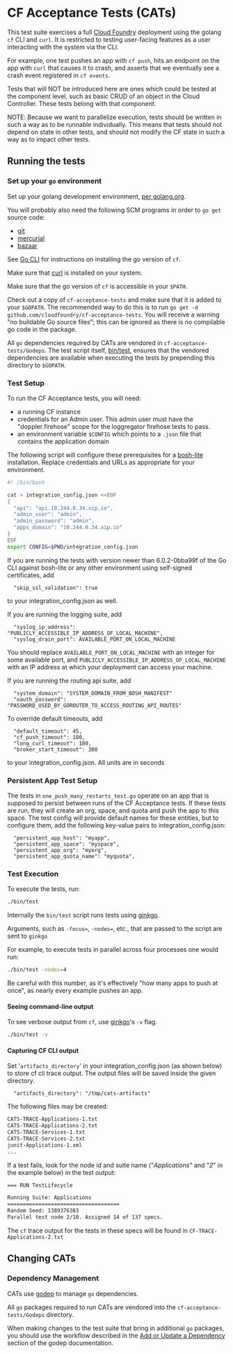 # CF Acceptance Tests (CATs)

This test suite exercises a full [Cloud Foundry](https://github.com/cloudfoundry/cf-release) deployment using
the golang `cf` CLI and `curl`. It is restricted to testing user-facing
features as a user interacting with the system via the CLI.

For example, one test pushes an app with `cf push`, hits an endpoint on the
app with `curl` that causes it to crash, and asserts that we eventually see a
crash event registered in `cf events`.

Tests that will NOT be introduced here are ones which could be tested at the component level,
such as basic CRUD of an object in the Cloud Controller. These tests belong with that component.

NOTE: Because we want to parallelize execution, tests should be written in such a way as to be runnable individually.
This means that tests should not depend on state in other tests,
and should not modify the CF state in such a way as to impact other tests.

## Running the tests

### Set up your `go` environment

Set up your golang development environment, [per golang.org](http://golang.org/doc/install).

You will probably also need the following SCM programs in order to `go get` source code:
* [git](http://git-scm.com/)
* [mercurial](http://mercurial.selenic.com/)
* [bazaar](http://bazaar.canonical.com/)

See [Go CLI](https://github.com/cloudfoundry/cli) for instructions on installing the go version of `cf`.

Make sure that [curl](http://curl.haxx.se/) is installed on your system.

Make sure that the go version of `cf` is accessible in your `$PATH`.

Check out a copy of `cf-acceptance-tests` and make sure that it is added to your `$GOPATH`.
The recommended way to do this is to run `go get -d github.com/cloudfoundry/cf-acceptance-tests`. You will receive a
warning "no buildable Go source files"; this can be ignored as there is no compilable go code in the package.

All `go` dependencies required by CATs are vendored in `cf-acceptance-tests/Godeps`. The test script itself, [bin/test](https://github.com/cloudfoundry/cf-acceptance-tests/blob/master/bin/test), ensures that
the vendored dependencies are available when executing the tests by prepending this directory to `$GOPATH`.

### Test Setup

To run the CF Acceptance tests, you will need:
- a running CF instance
- credentials for an Admin user. This admin user must have the "doppler.firehose" scope for the loggregator firehose tests to pass.
- an environment variable `$CONFIG` which points to a `.json` file that contains the application domain

The following script will configure these prerequisites for a [bosh-lite](https://github.com/cloudfoundry/bosh-lite)
installation. Replace credentials and URLs as appropriate for your environment.

```bash
#! /bin/bash

cat > integration_config.json <<EOF
{
  "api": "api.10.244.0.34.xip.io",
  "admin_user": "admin",
  "admin_password": "admin",
  "apps_domain": "10.244.0.34.xip.io"
}
EOF
export CONFIG=$PWD/integration_config.json
```

If you are running the tests with version newer than 6.0.2-0bba99f of the Go CLI against bosh-lite or any other environment
using self-signed certificates, add

```
  "skip_ssl_validation": true
```

to your integration_config.json as well.

If you are running the logging suite, add

```
  "syslog_ip_address": "PUBLICLY_ACCESSIBLE_IP_ADDRESS_OF_LOCAL_MACHINE",
  "syslog_drain_port": AVAILABLE_PORT_ON_LOCAL_MACHINE
```

You should replace `AVAILABLE_PORT_ON_LOCAL_MACHINE` with an integer
for some available port, and `PUBLICLY_ACCESSIBLE_IP_ADDRESS_OF_LOCAL_MACHINE` with an IP address at
which your deployment can access your machine.

If you are running the routing api suite, add
```
  "system_domain": "SYSTEM_DOMAIN_FROM_BOSH_MANIFEST"
  "oauth_password": "PASSWORD_USED_BY_GOROUTER_TO_ACCESS_ROUTING_API_ROUTES"
```

To override default timeouts, add

```
  "default_timeout": 45,
  "cf_push_timeout": 180,
  "long_curl_timeout": 180,
  "broker_start_timeout": 300
```

to your integration_config.json. All units are in seconds


### Persistent App Test Setup

The tests in `one_push_many_restarts_test.go` operate on an app that is supposed to persist between runs of the CF
Acceptance tests. If these tests are run, they will create an org, space, and quota and push the app to this space.
The test config will provide default names for these entities, but to configure them, add the following key-value
pairs to integration_config.json:

```
  "persistent_app_host": "myapp",
  "persistent_app_space": "myspace",
  "persistent_app_org": "myorg",
  "persistent_app_quota_name": "myquota",
```

### Test Execution

To execute the tests, run:

```bash
./bin/test
```

Internally the `bin/test` script runs tests using [ginkgo](https://github.com/onsi/ginkgo).

Arguments, such as `-focus=`, `-nodes=`, etc., that are passed to the script are sent to `ginkgo`

For example, to execute tests in parallel across four processes one would run:

```bash
./bin/test -nodes=4
```

Be careful with this number, as it's effectively "how many apps to push at once", as nearly every example pushes an app.

#### Seeing command-line output

To see verbose output from `cf`, use [ginkgo](https://github.com/onsi/ginkgo)'s `-v` flag.

```bash
./bin/test -v
```

#### Capturing CF CLI output

Set '`artifacts_directory`' in your integration_config.json (as shown below) to store cf cli trace output. The output files will be saved inside the given directory.

```
  "artifacts_directory": "/tmp/cats-artifacts"
```

The following files may be created:

```bash
CATS-TRACE-Applications-1.txt
CATS-TRACE-Applications-2.txt
CATS-TRACE-Services-1.txt
CATS-TRACE-Services-2.txt
junit-Applications-1.xml
...
```

If a test fails, look for the node id and suite name ("*Applications*" and "*2*" in the example below) in the test output:

```bash
=== RUN TestLifecycle

Running Suite: Applications
====================================
Random Seed: 1389376383
Parallel test node 2/10. Assigned 14 of 137 specs.
```

The `cf` trace output for the tests in these specs will be found in `CF-TRACE-Applications-2.txt`


## Changing CATs

### Dependency Management

CATs use [godep](https://github.com/tools/godep) to manage `go` dependencies.

All `go` packages required to run CATs are vendored into the `cf-acceptance-tests/Godeps` directory.

When making changes to the test suite that bring in additional `go` packages, you should use the workflow described in the
[Add or Update a Dependency](https://github.com/tools/godep#add-a-dependency) section of the godep documentation.
